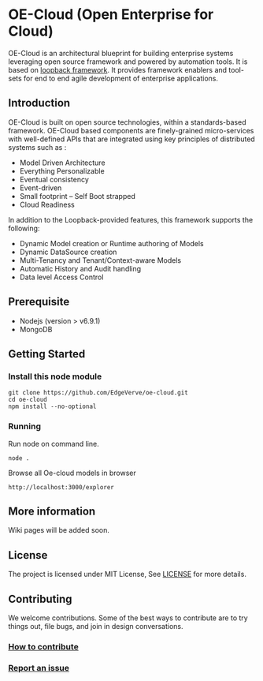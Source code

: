 # OE-Cloud (Open Enterprise for Cloud)

OE-Cloud is an architectural blueprint for building enterprise systems leveraging open source framework and powered by automation tools. It is based on [loopback framework](https://github.com/strongloop/loopback). 
It provides framework enablers and tool-sets for end to end agile development of enterprise applications.

## Introduction
OE-Cloud is built on open source technologies, within a standards-based framework. OE-Cloud based components are finely-grained micro-services with well-defined APIs that are integrated using key principles of distributed systems such as :

* Model Driven Architecture
* Everything Personalizable
* Eventual consistency
* Event-driven
* Small footprint – Self Boot strapped
* Cloud Readiness

In addition to the Loopback-provided features, this framework supports the following:

* Dynamic Model creation or Runtime authoring of Models
* Dynamic DataSource creation
* Multi-Tenancy and Tenant/Context-aware Models
* Automatic History and Audit handling
* Data level Access Control

## Prerequisite

* Nodejs (version > v6.9.1)
* MongoDB

## Getting Started

### Install this node module 
```
git clone https://github.com/EdgeVerve/oe-cloud.git 
cd oe-cloud
npm install --no-optional
```

### Running

Run node on command line.

```
node .
```

Browse all Oe-cloud models in browser 

```
http://localhost:3000/explorer
```

## More information
Wiki pages will be added soon.


## License
The project is licensed under MIT License, See [LICENSE](./LICENSE) for more details.

## Contributing
We welcome contributions. Some of the best ways to contribute are to try things out, file bugs, and join in design conversations. 

### [How to contribute](./CONTRIBUTION.md)

### [Report an issue](https://github.com/EdgeVerve/oe-cloud/issues)
